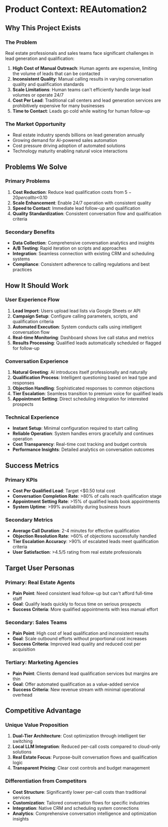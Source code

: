 # Product Context: REAutomation2

## Why This Project Exists

### The Problem

Real estate professionals and sales teams face significant challenges in lead generation and qualification:

1. **High Cost of Manual Outreach**: Human agents are expensive, limiting the volume of leads that can be contacted
2. **Inconsistent Quality**: Manual calling results in varying conversation quality and qualification standards
3. **Scale Limitations**: Human teams can't efficiently handle large lead volumes or operate 24/7
4. **Cost Per Lead**: Traditional call centers and lead generation services are prohibitively expensive for many businesses
5. **Time to Contact**: Leads go cold while waiting for human follow-up

### The Market Opportunity

- Real estate industry spends billions on lead generation annually
- Growing demand for AI-powered sales automation
- Cost pressure driving adoption of automated solutions
- Technology maturity enabling natural voice interactions

## Problems We Solve

### Primary Problems

1. **Cost Reduction**: Reduce lead qualification costs from $5-20 per call to <$0.10
2. **Scale Enhancement**: Enable 24/7 operation with consistent quality
3. **Speed to Contact**: Immediate lead follow-up and qualification
4. **Quality Standardization**: Consistent conversation flow and qualification criteria

### Secondary Benefits

- **Data Collection**: Comprehensive conversation analytics and insights
- **A/B Testing**: Rapid iteration on scripts and approaches
- **Integration**: Seamless connection with existing CRM and scheduling systems
- **Compliance**: Consistent adherence to calling regulations and best practices

## How It Should Work

### User Experience Flow

1. **Lead Import**: Users upload lead lists via Google Sheets or API
2. **Campaign Setup**: Configure calling parameters, scripts, and qualification criteria
3. **Automated Execution**: System conducts calls using intelligent conversation flow
4. **Real-time Monitoring**: Dashboard shows live call status and metrics
5. **Results Processing**: Qualified leads automatically scheduled or flagged for follow-up

### Conversation Experience

1. **Natural Greeting**: AI introduces itself professionally and naturally
2. **Qualification Process**: Intelligent questioning based on lead type and responses
3. **Objection Handling**: Sophisticated responses to common objections
4. **Tier Escalation**: Seamless transition to premium voice for qualified leads
5. **Appointment Setting**: Direct scheduling integration for interested prospects

### Technical Experience

- **Instant Setup**: Minimal configuration required to start calling
- **Reliable Operation**: System handles errors gracefully and continues operation
- **Cost Transparency**: Real-time cost tracking and budget controls
- **Performance Insights**: Detailed analytics on conversation outcomes

## Success Metrics

### Primary KPIs

- **Cost Per Qualified Lead**: Target <$0.50 total cost
- **Conversation Completion Rate**: >80% of calls reach qualification stage
- **Appointment Setting Rate**: >15% of qualified leads book appointments
- **System Uptime**: >99% availability during business hours

### Secondary Metrics

- **Average Call Duration**: 2-4 minutes for effective qualification
- **Objection Resolution Rate**: >60% of objections successfully handled
- **Tier Escalation Accuracy**: >90% of escalated leads meet qualification criteria
- **User Satisfaction**: >4.5/5 rating from real estate professionals

## Target User Personas

### Primary: Real Estate Agents

- **Pain Point**: Need consistent lead follow-up but can't afford full-time staff
- **Goal**: Qualify leads quickly to focus time on serious prospects
- **Success Criteria**: More qualified appointments with less manual effort

### Secondary: Sales Teams

- **Pain Point**: High cost of lead qualification and inconsistent results
- **Goal**: Scale outbound efforts without proportional cost increases
- **Success Criteria**: Improved lead quality and reduced cost per acquisition

### Tertiary: Marketing Agencies

- **Pain Point**: Clients demand lead qualification services but margins are thin
- **Goal**: Offer automated qualification as a value-added service
- **Success Criteria**: New revenue stream with minimal operational overhead

## Competitive Advantage

### Unique Value Proposition

1. **Dual-Tier Architecture**: Cost optimization through intelligent tier switching
2. **Local LLM Integration**: Reduced per-call costs compared to cloud-only solutions
3. **Real Estate Focus**: Purpose-built conversation flows and qualification logic
4. **Transparent Pricing**: Clear cost controls and budget management

### Differentiation from Competitors

- **Cost Structure**: Significantly lower per-call costs than traditional services
- **Customization**: Tailored conversation flows for specific industries
- **Integration**: Native CRM and scheduling system connections
- **Analytics**: Comprehensive conversation intelligence and optimization insights
